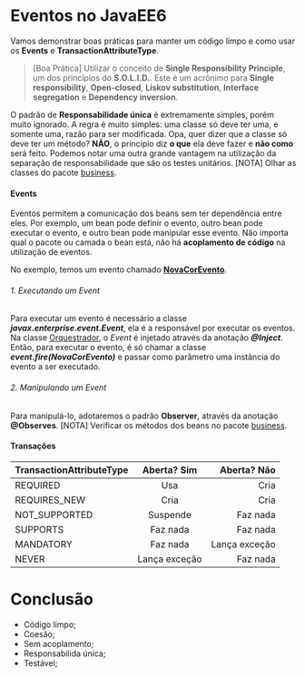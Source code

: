 # Eventos no JavaEE6

Vamos demonstrar boas práticas para manter um código limpo e como usar os **Events** e **TransactionAttributeType**.

> [Boa Prática] Utilizar o conceito de **Single Responsibility Principle**, um dos princípios do **S.O.L.I.D.**. Este é um acrônimo para **Single responsibility**, **Open-closed**, **Liskov substitution**, **Interface segregation** e **Dependency inversion**.  

O padrão de **Responsabilidade única** é extremamente simples, porém muito ignorado. A regra é muito simples: uma classe só deve ter uma, e somente uma, razão para ser modificada. Opa, quer dizer que a classe só deve ter um método? **NÃO**, o príncipio diz **o que** ela deve fazer e **não como** será feito.  Podemos notar uma outra grande vantagem na utilização da separação de responsabilidade que são os testes unitários. [NOTA] Olhar as classes do pacote [business](https://github.com/gabrielfeitosa/eventos-javaee6/tree/master/src/main/java/br/coop/cooperforte/inovacao/business).


#### Events

Eventos permitem a comunicação dos beans sem ter dependência entre eles. Por exemplo, um bean pode definir o evento, outro bean pode executar o evento, e outro bean pode manipular esse evento. Não importa qual o pacote ou camada o bean está, não há **acoplamento de código** na utilização de eventos. 

No exemplo, temos um evento chamado [**NovaCorEvento**](https://github.com/gabrielfeitosa/eventos-javaee6/blob/master/src/main/java/br/coop/cooperforte/inovacao/evento/NovaCorEvento.java). 

###### 1. Executando um Event

Para executar um evento é necessário a classe **_javax.enterprise.event.Event_**, ela é a responsável por executar os eventos. Na classe [Orquestrador](https://github.com/gabrielfeitosa/eventos-javaee6/blob/master/src/main/java/br/coop/cooperforte/inovacao/service/Orquestrador.java), o _Event_ é injetado através da anotação **_@Inject_**. Então, para executar o evento, é só chamar a classe **_event.fire(NovaCorEvento)_** e passar como parâmetro uma instância do evento a ser executado.

###### 2. Manipulando um Event
Para manipulá-lo, adotaremos o padrão **Observer**, através da anotação **@Observes**. [NOTA] Verificar os métodos dos beans no pacote [business](https://github.com/gabrielfeitosa/eventos-javaee6/tree/master/src/main/java/br/coop/cooperforte/inovacao/business).

#### Transações
| TransactionAttributeType| Aberta? Sim |Aberta? Não|
| ------------- |:------------:| -------------:|
| REQUIRED      | Usa          | Cria          |
| REQUIRES_NEW  | Cria         | Cria          |
| NOT_SUPPORTED | Suspende     | Faz nada      |
| SUPPORTS      | Faz nada     | Faz nada      |
| MANDATORY     |Faz nada      | Lança exceção |
| NEVER         |Lança exceção | Faz nada      |

# Conclusão

- Código limpo;
- Coesão;
- Sem acoplamento;
- Responsabilida única;
- Testável;
